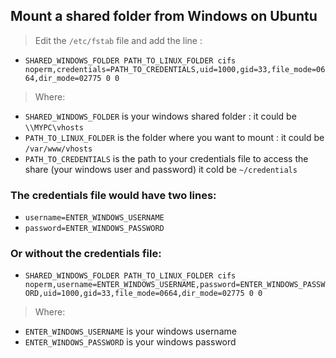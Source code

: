 ## Mount a shared folder from Windows on Ubuntu

> Edit the `/etc/fstab` file and add the line :  

- `SHARED_WINDOWS_FOLDER PATH_TO_LINUX_FOLDER cifs noperm,credentials=PATH_TO_CREDENTIALS,uid=1000,gid=33,file_mode=0664,dir_mode=02775 0 0`

> Where:  

- `SHARED_WINDOWS_FOLDER` is your windows shared folder : it could be `\\MYPC\vhosts`  
- `PATH_TO_LINUX_FOLDER` is the folder where you want to mount : it could be `/var/www/vhosts`  
- `PATH_TO_CREDENTIALS` is the path to your credentials file to access the share (your windows user and password) it cold be `~/credentials`

### The credentials file would have two lines:

- `username=ENTER_WINDOWS_USERNAME`
- `password=ENTER_WINDOWS_PASSWORD`

### Or without the credentials file:

- `SHARED_WINDOWS_FOLDER PATH_TO_LINUX_FOLDER cifs noperm,username=ENTER_WINDOWS_USERNAME,password=ENTER_WINDOWS_PASSWORD,uid=1000,gid=33,file_mode=0664,dir_mode=02775 0 0`

> Where:  

- `ENTER_WINDOWS_USERNAME` is your windows username  
- `ENTER_WINDOWS_PASSWORD` is your windows password  
